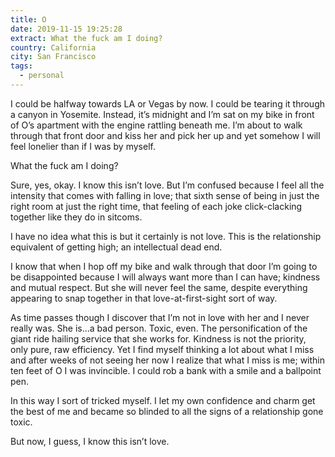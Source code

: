 ```yaml
---
title: O
date: 2019-11-15 19:25:28
extract: What the fuck am I doing?
country: California
city: San Francisco
tags: 
  - personal
---
```


I could be halfway towards LA or Vegas by now. I could be tearing it through a canyon in Yosemite. Instead, it’s midnight and I’m sat on my bike in front of O’s apartment with the engine rattling beneath me. I’m about to walk through that front door and kiss her and pick her up and yet somehow I will feel lonelier than if I was by myself.

What the fuck am I doing?

Sure, yes, okay. I know this isn’t love. But I’m confused because I feel all the intensity that comes with falling in love; that sixth sense of being in just the right room at just the right time, that feeling of each joke click-clacking together like they do in sitcoms.

I have no idea what this is but it certainly is not love. This is the relationship equivalent of getting high; an intellectual dead end.

I know that when I hop off my bike and walk through that door I’m going to be disappointed because I will always want more than I can have; kindness and mutual respect. But she will never feel the same, despite everything appearing to snap together in that love-at-first-sight sort of way.

As time passes though I discover that I’m not in love with her and I never really was. She is...a bad person. Toxic, even. The personification of the giant ride hailing service that she works for. Kindness is not the priority, only pure, raw efficiency. Yet I find myself thinking a lot about what I miss and after weeks of not seeing her now I realize that what I miss is me; within ten feet of O I was invincible. I could rob a bank with a smile and a ballpoint pen.

In this way I sort of tricked myself. I let my own confidence and charm get the best of me and became so blinded to all the signs of a relationship gone toxic.

But now, I guess, I know this isn’t love.
